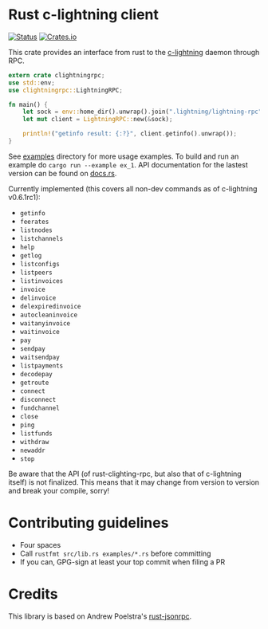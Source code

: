 # Rust c-lightning client

[![Status](https://travis-ci.org/laanwj/rust-clightning-rpc.png?branch=master)](https://travis-ci.org/laanwj/rust-clightning-rpc)
[![Crates.io](https://img.shields.io/crates/v/clightningrpc.svg)](https://crates.io/crates/clightningrpc)

This crate provides an interface from rust to the [c-lightning](https://github.com/ElementsProject/lightning) daemon through RPC.

```rust
extern crate clightningrpc;
use std::env;
use clightningrpc::LightningRPC;

fn main() {
    let sock = env::home_dir().unwrap().join(".lightning/lightning-rpc");
    let mut client = LightningRPC::new(&sock);

    println!("getinfo result: {:?}", client.getinfo().unwrap());
}
```

See [examples](examples/) directory for more usage examples. To build and run an example do `cargo run --example ex_1`.
API documentation for the lastest version can be found on [docs.rs](https://docs.rs/clightningrpc/latest/clightningrpc/).

Currently implemented (this covers all non-dev commands as of c-lightning v0.6.1rc1):

- `getinfo`
- `feerates`
- `listnodes`
- `listchannels`
- `help`
- `getlog`
- `listconfigs`
- `listpeers`
- `listinvoices`
- `invoice`
- `delinvoice`
- `delexpiredinvoice`
- `autocleaninvoice`
- `waitanyinvoice`
- `waitinvoice`
- `pay`
- `sendpay`
- `waitsendpay`
- `listpayments`
- `decodepay`
- `getroute`
- `connect`
- `disconnect`
- `fundchannel`
- `close`
- `ping`
- `listfunds`
- `withdraw`
- `newaddr`
- `stop`

Be aware that the API (of rust-clighting-rpc, but also that of c-lightning
itself) is not finalized. This means that it may change from version to version and break your
compile, sorry!

# Contributing guidelines

- Four spaces
- Call `rustfmt src/lib.rs examples/*.rs` before committing
- If you can, GPG-sign at least your top commit when filing a PR

# Credits

This library is based on Andrew Poelstra's [rust-jsonrpc](https://github.com/apoelstra/rust-jsonrpc).
